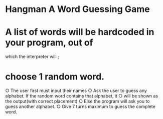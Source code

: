 # Hangman A Word Guessing Game

# A list of words will be hardcoded in your program, out of
which the interpreter will ;
# choose 1 random word.
○ The user first must input their names
○ Ask the user to guess any alphabet. If the random word
contains that alphabet, it
○ will be shown as the output(with correct placement)
○ Else the program will ask you to guess another alphabet.
○ Give 7 turns maximum to guess the complete word.
